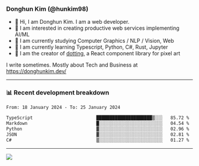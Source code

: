 ### Donghun Kim (@hunkim98)

- 👋 Hi, I am Donghun Kim. I am a web developer. 
- 🤔 I am interested in creating productive web services implementing AI/ML
- 🔭 I am currently studying Computer Graphics / NLP / Vision, Web 
- 🌱 I am currently learning Typescript, Python, C#, Rust, Jupyter
- 🎨 I am the creator of [dotting](https://github.com/hunkim98/dotting), a React component library for pixel art

I write sometimes. Mostly about Tech and Business at https://donghunkim.dev/

---
### 📊 Recent development breakdown
<!--START_SECTION:waka-->

```txt
From: 18 January 2024 - To: 25 January 2024

TypeScript                        █████████████████████▒░░░   85.72 %
Markdown                          █░░░░░░░░░░░░░░░░░░░░░░░░   04.54 %
Python                            ▓░░░░░░░░░░░░░░░░░░░░░░░░   02.96 %
JSON                              ▓░░░░░░░░░░░░░░░░░░░░░░░░   02.81 %
C#                                ▒░░░░░░░░░░░░░░░░░░░░░░░░   01.27 %
```

<!--END_SECTION:waka-->
---

<!-- <div align='center'> -->
  <img align="center" src="https://github-readme-stats.vercel.app/api?username=hunkim98&theme=dark&show_icons=true"/>
<!-- </div> -->
<!--
**hunkim98/hunkim98** is a ✨ _special_ ✨ repository because its `README.md` (this file) appears on your GitHub profile.

Here are some ideas to get you started:

- 🔭 I’m currently working on ...
- 🌱 I’m currently learning ...
- 👯 I’m looking to collaborate on ...
- 🤔 I’m looking for help with ...
- 💬 Ask me about ...
- 📫 How to reach me: ...
- 😄 Pronouns: ...
- ⚡ Fun fact: ...
-->

